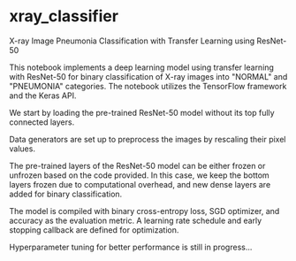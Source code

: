 # xray_classifier
X-ray Image Pneumonia Classification with Transfer Learning using ResNet-50

This notebook implements a deep learning model using transfer learning with ResNet-50 for binary classification of X-ray images into "NORMAL" and "PNEUMONIA" categories. The notebook utilizes the TensorFlow framework and the Keras API.

We start by loading the pre-trained ResNet-50 model without its top fully connected layers.

Data generators are set up to preprocess the images by rescaling their pixel values.

The pre-trained layers of the ResNet-50 model can be either frozen or unfrozen based on the code provided. In this case, we keep the bottom layers frozen due to computational overhead, and new dense layers are added for binary classification.

The model is compiled with binary cross-entropy loss, SGD optimizer, and accuracy as the evaluation metric. A learning rate schedule and early stopping callback are defined for optimization.

Hyperparameter tuning for better performance is still in progress...
